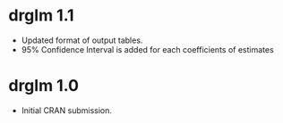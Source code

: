 # drglm 1.1
* Updated format of output tables.
* 95% Confidence Interval is added for each coefficients of estimates

# drglm 1.0

* Initial CRAN submission.
